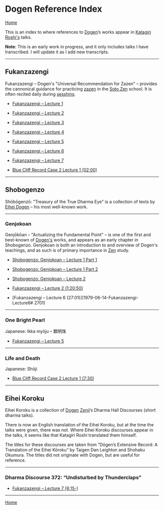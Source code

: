 <a name="0"></a>
# Dogen Reference Index

[Home](index.md)

This is an index to where references to [Dogen](glossary#dogen)’s works appear in [Katagiri Roshi's](glossary#katagiri) talks. 

**Note**: This is an early work in progress, and it only includes talks I have transcribed. I will update it as I add new transcripts.

-------

## Fukanzazengi

Fukanzazengi – Dogen's "Universal Recommendation for Zazen" – provides the cannonical guidance for practicing [zazen](#zazen) in the [Soto Zen](glossary#soto-zen ) school. It is often recited daily during [sesshins](glossary#sesshins).

- [Fukanzazengi – Lecture 1](1979-06-09-Fukanzazengi-Lecture1#0)
- [Fukanzazengi – Lecture 2](1979-06-10-Fukanzazengi-Lecture2#0)
- [Fukanzazengi – Lecture 3](1979-06-11-Fukanzazengi-Lecture3#0)
- [Fukanzazengi – Lecture 4](1979-06-12-Fukanzazengi-Lecture4#0)
- [Fukanzazengi – Lecture 5](1979-06-13-Fukanzazengi-Lecture5#0)
- [Fukanzazengi – Lecture 6](1979-06-14-Fukanzazengi-Lecture6#0)
- [Fukanzazengi – Lecture 7](1979-06-15-Fukanzazengi-Lecture7#0)

- [Blue Cliff Record Case 2 Lecture 1 (02:00)](1980-01-19-BlueCliffRecordCase2Lecture1#0200)

-------

## Shobogenzo

Shōbōgenzō: "Treasury of the True Dharma Eye" is a collection of texts by [Eihei Dogen](#eihei-dogen) – his most well-known work.

-------

### Genjokoan

Genjōkōan – "Actualizing the Fundamental Point" – is one of the first and best-known of [Dogen's](#dogen) works, and appears as an early chapter in Shobogenzo. Genjokoan is both an introduction to and overview of Dogen's teachings, and as such is of primary importance in [Zen](glossary#zen) study.

- [Shobogenzo: Genjokoan – Lecture 1 Part 1](1987-06-06-Shobogenzo-Genjokoan-Lecture1-Part1#0)
- [Shobogenzo: Genjokoan – Lecture 1 Part 2](1987-06-06-Shobogenzo-Genjokoan-Lecture1-Part2#0)
- [Shobogenzo: Genjokoan – Lecture 2](1987-06-07-Shobogenzo-Genjokoan-Lecture2#0)

- [Fukanzazengi – Lecture 2 (1:20:50)](1979-06-10-Fukanzazengi-Lecture2#12050)
- [Fukanzazengi – Lecture 6 (27:01)](1979-06-14-Fukanzazengi-Lecture6# 2701)

-------

### One Bright Pearl

Japanese: Ikka myōju – 顆明珠

- [Fukanzazengi – Lecture 5](1979-06-13-Fukanzazengi-Lecture5.md#0)

-------

### Life and Death

Japanese: Shōji

- [Blue Cliff Record Case 2 Lecture 1 (7:30)](1980-01-19-BlueCliffRecordCase2Lecture1#730)

-------

## Eihei Koroku

Eihei Koroku is a collection of [Dogen](glossary#dogen) [Zenji](glossary#zenji)’s Dharma Hall Discourses (short dharma talks).

There is now an English translation of the Eihei Koroku, but at the time the talks were given, there was not. Where Eihei Koroku discourses appear in the talks, it seems like that Katagiri Roshi translated them himself. 

The titles for these discourses are taken from “Dōgen’s Extensive Record: A Translation of the Eihei Kōroku” by Taigen Dan Leighton and Shohaku Okumura. The titles did not originate with Dogen, but are useful for reference.

-------

<a name="ek-372"></a>
### Dharma Discourse 372: “Undisturbed by Thunderclaps”

- [Fukanzazengi – Lecture 7 (6:15-)](1979-06-15-Fukanzazengi-Lecture7#615)

-------

[Home](index.md)
